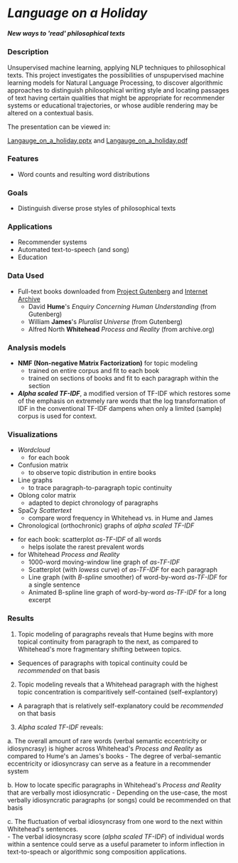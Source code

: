 # _Language on a Holiday_
##### New ways to 'read' philosophical texts


### Description

Unsupervised machine learning, applying NLP techniques to philosophical texts. This project investigates the possibilities of unspupervised machine learning models for Natural Language Processing, to discover algorithmic approaches to distinguish philosophical writing style and locating passages of text having certain qualities that might be appropriate for recommender systems or educational trajectories, or whose audible rendering may be altered on a contextual basis.

The presentation can be viewed in:

[Langauge_on_a_holiday.pptx](https://github.com/jmailman/language_on_a_holiday/blob/master/langauge_on_a_holiday.pptx) and [Langauge_on_a_holiday.pdf](https://github.com/jmailman/language_on_a_holiday/blob/master/langauge_on_a_holiday.pdf)


### Features

* Word counts and resulting word distributions

### Goals
* Distinguish diverse prose styles of philosophical texts

### Applications
* Recommender systems
* Automated text-to-speech (and song)
* Education

### Data Used

* Full-text books downloaded from [Project Gutenberg](www.gutenberg.org) and [Internet Archive](www.archive.org)
  - David **Hume**'s _Enquiry Concerning Human Understanding_ (from Gutenberg)
  - William **James**'s _Pluralist Universe_ (from Gutenberg)
  - Alfred North **Whitehead** _Process and Reality_ (from archive.org)

### Analysis models
* **NMF (Non-negative Matrix Factorization)** for topic modeling
  - trained on entire corpus and fit to each book
  - trained on sections of books and fit to each paragraph within the section
* **_Alpha scaled TF-IDF_**, a modified version of TF-IDF which restores some of the emphasis on extremely rare words that the log transformation of IDF in the conventional TF-IDF dampens when only a limited (sample) corpus is used for context.

### Visualizations

* _Wordcloud_
  - for each book
* Confusion matrix
  - to observe topic distribution in entire books
* Line graphs
  - to trace paragraph-to-paragraph topic continuity
* Oblong color matrix
  - adapted to depict chronology of paragraphs
* SpaCy _Scattertext_
  - compare word frequency in Whitehead vs. in Hume and James
*  Chronological (orthochronic) graphs of _alpha scaled TF-IDF_
 - for each book: scatterplot _as-TF-IDF_ of all words
    - helps isolate the rarest prevalent words
 - for Whitehead _Process and Reality_
   - 1000-word moving-window line graph of _as-TF-IDF_
   - Scatterplot (with _lowess_ curve) of _as-TF-IDF_ for each paragraph
   - Line graph (with _B-spline_ smoother) of word-by-word _as-TF-IDF_ for a single sentence
   - Animated B-spline line graph of word-by-word _as-TF-IDF_ for a long excerpt

### Results
1. Topic modeling of paragraphs reveals that Hume begins with more topical continuity from paragraph to the next, as compared to Whitehead's more fragmentary shifting between topics.
 - Sequences of paragraphs with topical continuity could be _recommended_ on that basis

2. Topic modeling reveals that a Whitehead paragraph with the highest topic concentration is comparitively self-contained (self-explantory)
 - A paragraph that is relatively self-explanatory could be _recommended_ on that basis

3. _Alpha scaled TF-IDF_ reveals:

  a. The overall amount of rare words (verbal semantic eccentricity or idiosyncrasy) is higher across Whitehead's _Process and Reality_ as compared to Hume's an James's books
    - The degree of verbal-semantic eccentricity or idiosyncrasy can serve as a feature in a recommender system

  b. How to locate specific paragraphs in Whitehead's _Process and Reality_ that are verbally most idiosyncratic
    - Depending on the use-case, the most verbally idiosyncratic paragraphs (or songs) could be recommended on that basis

  c. The fluctuation of verbal idiosyncrasy from one word to the next within Whitehead's sentences.  
    - The verbal idiosyncrasy score (_alpha scaled TF-IDF_) of individual words within a sentence could serve as a useful parameter to inform inflection in text-to-speach or algorithmic song composition applications.
